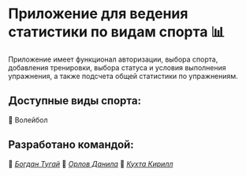 # Приложение для ведения статистики по видам спорта 📊
Приложение имеет функционал авторизации, выбора спорта, добавления тренировки, выбора статуса и условия выполнения упражнения, а также подсчета общей статистики по упражнениям.
## Доступные виды спорта:
🏐 Волейбол
## Разработано командой:
👦 [*Богдан Тугай*](https://github.com/Bogdan-67)
👦 [*Орлов Данила*](https://github.com/RaKeD1)
👦 [*Кухта Кирилл*](https://github.com/KKuhta)
